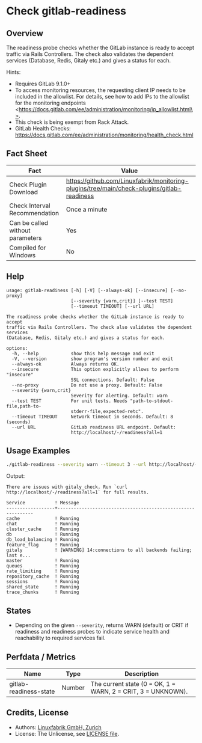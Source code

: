 # Check gitlab-readiness

## Overview

The readiness probe checks whether the GitLab instance is ready to accept traffic via Rails Controllers. The check also validates the dependent services (Database, Redis, Gitaly etc.) and gives a status for each.

Hints:

* Requires GitLab 9.1.0+
* To access monitoring resources, the requesting client IP needs to be included in the allowlist. For details, see <span class="title-ref">how to add IPs to the allowlist for the monitoring endpoints \<https://docs.gitlab.com/ee/administration/monitoring/ip_allowlist.html\></span>.
* This check is being exempt from Rack Attack.
* GitLab Health Checks: <https://docs.gitlab.com/ee/administration/monitoring/health_check.html>


## Fact Sheet

| Fact | Value |
|----|----|
| Check Plugin Download                 | <https://github.com/Linuxfabrik/monitoring-plugins/tree/main/check-plugins/gitlab-readiness> |
| Check Interval Recommendation         | Once a minute |
| Can be called without parameters      | Yes |
| Compiled for Windows                  | No |


## Help

```text
usage: gitlab-readiness [-h] [-V] [--always-ok] [--insecure] [--no-proxy]
                        [--severity {warn,crit}] [--test TEST]
                        [--timeout TIMEOUT] [--url URL]

The readiness probe checks whether the GitLab instance is ready to accept
traffic via Rails Controllers. The check also validates the dependent services
(Database, Redis, Gitaly etc.) and gives a status for each.

options:
  -h, --help            show this help message and exit
  -V, --version         show program's version number and exit
  --always-ok           Always returns OK.
  --insecure            This option explicitly allows to perform "insecure"
                        SSL connections. Default: False
  --no-proxy            Do not use a proxy. Default: False
  --severity {warn,crit}
                        Severity for alerting. Default: warn
  --test TEST           For unit tests. Needs "path-to-stdout-file,path-to-
                        stderr-file,expected-retc".
  --timeout TIMEOUT     Network timeout in seconds. Default: 8 (seconds)
  --url URL             GitLab readiness URL endpoint. Default:
                        http://localhost/-/readiness?all=1
```


## Usage Examples

```bash
./gitlab-readiness --severity warn --timeout 3 --url http://localhost/-/readiness
```

Output:

```text
There are issues with gitaly_check. Run `curl http://localhost/-/readiness?all=1` for full results.

Service           ! Message                                                     
------------------+-------------------------------------------------------------
cache             ! Running                                                     
chat              ! Running                                                     
cluster_cache     ! Running                                                     
db                ! Running                                                     
db_load_balancing ! Running                                                     
feature_flag      ! Running                                                     
gitaly            ! [WARNING] 14:connections to all backends failing; last e... 
master            ! Running                                                     
queues            ! Running                                                     
rate_limiting     ! Running                                                     
repository_cache  ! Running                                                     
sessions          ! Running                                                     
shared_state      ! Running                                                     
trace_chunks      ! Running
```


## States

* Depending on the given `--severity`, returns WARN (default) or CRIT if readiness and readiness probes to indicate service health and reachability to required services fail.


## Perfdata / Metrics

| Name | Type | Description |
|----|----|----|
| gitlab-readiness-state | Number | The current state (0 = OK, 1 = WARN, 2 = CRIT, 3 = UNKNOWN). |


## Credits, License

* Authors: [Linuxfabrik GmbH, Zurich](https://www.linuxfabrik.ch)
* License: The Unlicense, see [LICENSE file](https://unlicense.org/).
